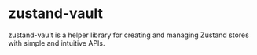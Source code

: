 # zustand-vault
zustand-vault is a helper library for creating and managing Zustand stores with simple and intuitive APIs.
